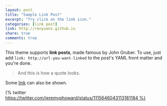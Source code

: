 ```yaml
---
layout: post
title: "Sample Link Post"
excerpt: "Try click on the link icon."
categories: [link post]
link: http://renyuanz.github.io
share: true
comments: true
---
```


This theme supports **link posts**, made famous by John Gruber. To use, just add `link: http://url-you-want-linked` to the post's YAML front matter and you're done.

> And this is how a quote looks.

Some [link](http://renyuanz.github.io) can also be shown.



{% twitter https://twitter.com/jeremyphoward/status/1115646043113181184 %}

